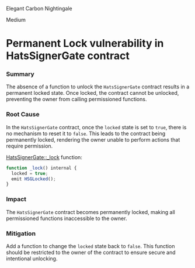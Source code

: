 Elegant Carbon Nightingale

Medium

# Permanent Lock vulnerability in HatsSignerGate contract

### Summary

The absence of a function to unlock the `HatsSignerGate` contract results in a permanent locked state. Once locked, the contract cannot be unlocked, preventing the owner from calling permissioned functions.

### Root Cause

In the `HatsSignerGate` contract, once the `locked` state is set to `true`, there is no mechanism to reset it to `false`. This leads to the contract being permanently locked, rendering the owner unable to perform actions that require permission.

[HatsSignerGate::_lock](https://github.com/sherlock-audit/2024-11-hats-protocol/blob/49de29508904e95b3cfaaf27d2e76c527429c019/hats-zodiac/src/HatsSignerGate.sol#L811) function:
```javascript
function _lock() internal {
  locked = true;
  emit HSGLocked();
}
```

### Impact

The `HatsSignerGate` contract becomes permanently locked, making all permissioned functions inaccessible to the owner.

### Mitigation

Add a function to change the `locked` state back to `false`. This function should be restricted to the owner of the contract to ensure secure and intentional unlocking.